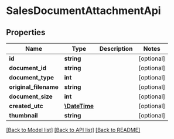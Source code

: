 # SalesDocumentAttachmentApi

## Properties
Name | Type | Description | Notes
------------ | ------------- | ------------- | -------------
**id** | **string** |  | [optional] 
**document_id** | **string** |  | [optional] 
**document_type** | **int** |  | [optional] 
**original_filename** | **string** |  | [optional] 
**document_size** | **int** |  | [optional] 
**created_utc** | [**\DateTime**](\DateTime.md) |  | [optional] 
**thumbnail** | **string** |  | [optional] 

[[Back to Model list]](../README.md#documentation-for-models) [[Back to API list]](../README.md#documentation-for-api-endpoints) [[Back to README]](../README.md)


